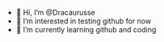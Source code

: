 - 👋 Hi, I’m @Dracaurusse
- 👀 I’m interested in testing github for now
- 🌱 I’m currently learning github and coding

<!---
Dracaurusse/Dracaurusse is a ✨ special ✨ repository because its `README.md` (this file) appears on your GitHub profile.
You can click the Preview link to take a look at your changes.
--->
